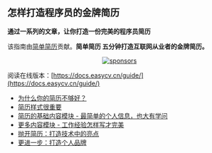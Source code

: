 ## 怎样打造程序员的金牌简历

**通过一系列的文章，让你打造一份完美的程序员简历**

该指南由[简单简历](https://easycv.cn/)贡献。**简单简历 五分钟打造互联网从业者的金牌简历。**

<p align="center">
  <a target="_blank" href="https://easycv.cn/">
    <img alt="sponsors" src="https://raw.githubusercontent.com/EasycvCN/the-ultimate-resume-guide/main/images/logo.png">
  </a>
</p>

阅读在线版本：[https://docs.easycv.cn/guide/](https://docs.easycv.cn/guide/)

* [为什么你的简历不够好？](./guide/why.md)
* [简历样式很重要](./guide/styling.md)
* [简历的基础内容模块 - 最简单的个人信息，也大有学问](./guide/content.md)
* [更多内容模块 - 工作经验怎样写才完美](./guide/content-more.md)
* [抛开简历：打造技术中的亮点](./guide/highlight.md)
* [更进一步：打造个人品牌](./guide/branding.md)